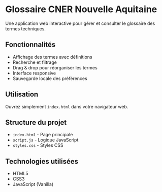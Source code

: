 # Glossaire CNER Nouvelle Aquitaine

Une application web interactive pour gérer et consulter le glossaire des termes techniques.

## Fonctionnalités

- Affichage des termes avec définitions
- Recherche et filtrage
- Drag & drop pour réorganiser les termes
- Interface responsive
- Sauvegarde locale des préférences

## Utilisation

Ouvrez simplement `index.html` dans votre navigateur web.

## Structure du projet

- `index.html` - Page principale
- `script.js` - Logique JavaScript
- `styles.css` - Styles CSS

## Technologies utilisées

- HTML5
- CSS3
- JavaScript (Vanilla)